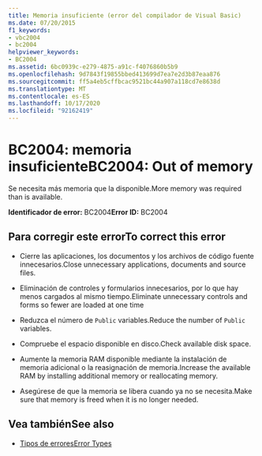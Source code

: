 ```yaml
---
title: Memoria insuficiente (error del compilador de Visual Basic)
ms.date: 07/20/2015
f1_keywords:
- vbc2004
- bc2004
helpviewer_keywords:
- BC2004
ms.assetid: 6bc0939c-e279-4875-a91c-f4076860b5b9
ms.openlocfilehash: 9d7843f19855bbed413699d7ea7e2d3b87eaa876
ms.sourcegitcommit: ff5a4eb5cffbcac9521bc44a907a118cd7e8638d
ms.translationtype: MT
ms.contentlocale: es-ES
ms.lasthandoff: 10/17/2020
ms.locfileid: "92162419"
---
```

# <a name="bc2004-out-of-memory"></a><span data-ttu-id="b9702-102">BC2004: memoria insuficiente</span><span class="sxs-lookup"><span data-stu-id="b9702-102">BC2004: Out of memory</span></span>

<span data-ttu-id="b9702-103">Se necesita más memoria que la disponible.</span><span class="sxs-lookup"><span data-stu-id="b9702-103">More memory was required than is available.</span></span>

 <span data-ttu-id="b9702-104">**Identificador de error:** BC2004</span><span class="sxs-lookup"><span data-stu-id="b9702-104">**Error ID:** BC2004</span></span>

## <a name="to-correct-this-error"></a><span data-ttu-id="b9702-105">Para corregir este error</span><span class="sxs-lookup"><span data-stu-id="b9702-105">To correct this error</span></span>

- <span data-ttu-id="b9702-106">Cierre las aplicaciones, los documentos y los archivos de código fuente innecesarios.</span><span class="sxs-lookup"><span data-stu-id="b9702-106">Close unnecessary applications, documents and source files.</span></span>

- <span data-ttu-id="b9702-107">Eliminación de controles y formularios innecesarios, por lo que hay menos cargados al mismo tiempo.</span><span class="sxs-lookup"><span data-stu-id="b9702-107">Eliminate unnecessary controls and forms so fewer are loaded at one time</span></span>

- <span data-ttu-id="b9702-108">Reduzca el número de `Public` variables.</span><span class="sxs-lookup"><span data-stu-id="b9702-108">Reduce the number of `Public` variables.</span></span>

- <span data-ttu-id="b9702-109">Compruebe el espacio disponible en disco.</span><span class="sxs-lookup"><span data-stu-id="b9702-109">Check available disk space.</span></span>

- <span data-ttu-id="b9702-110">Aumente la memoria RAM disponible mediante la instalación de memoria adicional o la reasignación de memoria.</span><span class="sxs-lookup"><span data-stu-id="b9702-110">Increase the available RAM by installing additional memory or reallocating memory.</span></span>

- <span data-ttu-id="b9702-111">Asegúrese de que la memoria se libera cuando ya no se necesita.</span><span class="sxs-lookup"><span data-stu-id="b9702-111">Make sure that memory is freed when it is no longer needed.</span></span>

## <a name="see-also"></a><span data-ttu-id="b9702-112">Vea también</span><span class="sxs-lookup"><span data-stu-id="b9702-112">See also</span></span>

- [<span data-ttu-id="b9702-113">Tipos de errores</span><span class="sxs-lookup"><span data-stu-id="b9702-113">Error Types</span></span>](../../programming-guide/language-features/error-types.md)
